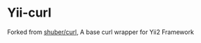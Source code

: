# Yii-curl 
Forked from [shuber/curl](https://github.com/shuber/curl), A base curl wrapper for Yii2 Framework


